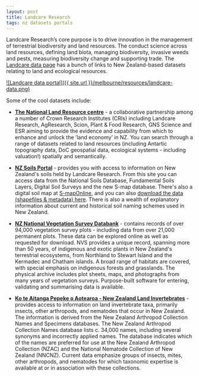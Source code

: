 ```yaml
---
layout: post
title: Landcare Research
tags: nz datasets portals
---
```


Landcare Research’s core purpose is to drive innovation in the management of terrestrial biodiversity and land resources. The conduct science across land resources, defining land biota, managing biodiversity, invasive weeds and pests, measuring biodiversity change and supporting trade. The [Landcare data page](http://www.landcareresearch.co.nz/resources/data) has a bunch of links to New Zealand-based datasets relating to land and ecological resources.

[![Landcare data portal]({{ site.url }}/melbourne/resources/landcare-data.png)](http://www.landcareresearch.co.nz/resources/data "Landcare data")

Some of the cool datasets include:

- [**The National Land Resource centre**](http://www.nlrc.org.nz/resources) - a collaborative partnership among a number of Crown Research Institutes (CRIs) including Landcare Research, AgResearch, Scion, Plant & Food Research, GNS Science and ESR aiming to provide the evidence and capability from which to enhance and unlock the ’land economy’ in NZ. You can search through a range of datasets related to land resources (including Antartic topography data, DoC geospatial data, ecological systems - including valuation!) spatially and semantically.

- [**NZ Soils Portal**](http://soils.landcareresearch.co.nz/contents/index.aspx) - provides you with access to information on New Zealand's soils held by Landcare Research. From this site you can access data from the National Soils Database, Fundamental Soils Layers, Digital Soil Surveys and the new S-map database. There's also a digital soil map at [S-mapOnline](http://smap.landcareresearch.co.nz/home), and you can also [download the data (shapefiles & metadata) here](https://lris.scinfo.org.nz/). There is also a wealth of explanatory information about current and historical soil naming schemes used in New Zealand. 

- [**NZ National Vegetation Survey Databank**](https://nvs.landcareresearch.co.nz/) - contains records of over 94,000 vegetation survey plots - including data from over 21,000 permanent plots. These data can be explored online as well as requested for download. NVS provides a unique record, spanning more than 50 years, of indigenous and exotic plants in New Zealand's terrestrial ecosystems, from Northland to Stewart Island and the Kermadec and Chatham islands. A broad range of habitats are covered, with special emphasis on indigenous forests and grasslands. The physical archive includes plot sheets, maps, and photographs from many years of vegetation surveys. Purpose-built software for entering, validating and summarising data is available.

- [**Ko te Aitanga Pepeke o Aotearoa - New Zealand Land Invertebrates**](http://www.landcareresearch.co.nz/resources/data/ko-te-aitanga-pepeke-o-aotearoa-new-zealand-land-invertebrates) - provides access to information on land invertebrate taxa, primarily insects, other arthropods, and nematodes that occur in New Zealand. The information is derived from the New Zealand Arthropod Collection Names and Specimens databases. The New Zealand Arthropod Collection Names database lists c. 34,000 names, including several synonyms and incorrectly applied names. The database indicates which of the names are preferred for use at the New Zealand Arthropod Collection (NZAC) and the National Nematode Collection of New Zealand (NNCNZ). Current data emphasize groups of insects, mites, other arthropods, and nematodes for which taxonomic expertise is available at or in association with these collections.